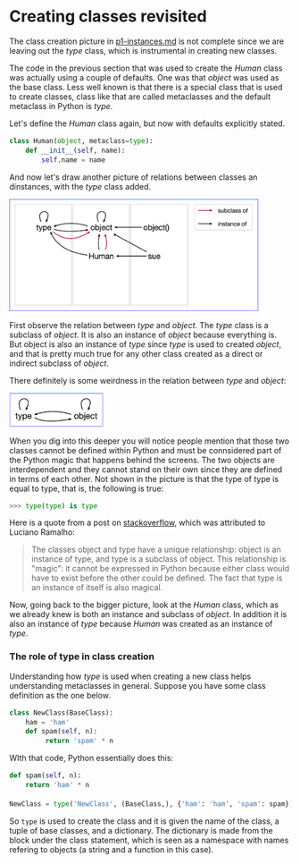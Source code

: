 # Creating classes revisited

The class creation picture in [p1-instances.md](p1-instances.md) is not complete since we are leaving out the *type* class, which is instrumental in creating new classes.

The code in the previous section that was used to create the *Human* class was actually using a couple of defaults. One was that *object* was used as the base class. Less well known is that there is a special class that is used to create classes, class like that are called metaclasses and the default metaclass in Python is *type*.

Let's define the *Human* class again, but now with defaults explicitly stated.

```python
class Human(object, metaclass=type):
    def __init__(self, name):
        self.name = name
```

And now let's draw another picture of relations between classes an dinstances, with the *type* class added.

<img src="images/types-and-classes-2.png" height="200">

First observe the relation between *type* and *object*. The *type* class is a subclass of *object*. It is also an instance of *object* because everything is. But object is also an instance of *type* since *type* is used to created *object*, and that is pretty much true for any other class created as a direct or indirect subclass of *object*.

There definitely is some weirdness in the relation between *type* and *object*:

<img src="images/types-and-classes-3.png" height="60">

When you dig into this deeper you will notice people mention that those two classes cannot be defined within Python and must be connsidered part of the Python magic that happens behind the screens. The two objects are interdependent and they cannot stand on their own since they are defined in terms of each other. Not shown in the picture is that the type of type is equal to type, that is, the following is true:

```python
>>> type(type) is type
```

Here is a quote from a post on [stackoverflow](https://stackoverflow.com/questions/55775218/why-is-object-an-instance-of-type-and-type-an-instance-of-object), which was
attributed to Luciano Ramalho:

> The classes object and type have a unique relationship: object is an instance of type, and type is a subclass of object. This relationship is "magic": it cannot be expressed in Python because either class would have to exist before the other could be defined. The fact that type is an instance of itself is also magical.

Now, going back to the bigger picture, look at the *Human* class, which as we already knew is both an instance and subclass of *object*. In addition it is also an instance of *type* because *Human* was created as an instance of *type*.


### The role of type in class creation

Understanding how *type* is used when creating a new class helps understanding metaclasses in general. Suppose you have some class definition as the one below.

```python
class NewClass(BaseClass):
    ham = 'ham'
    def spam(self, n):
         return 'spam' * n
```

WIth that code, Python essentially does this:

```python
def spam(self, n):
    return 'ham' * n

NewClass = type('NewClass', (BaseClass,), {'ham': 'ham', 'spam': spam})
```

So `type` is used to create the class and it is given the name of the class, a tuple of base classes, and a dictionary. The dictionary is made from the block under the class statement, which is seen as a namespace with names refering to objects (a string and a function in this case).
